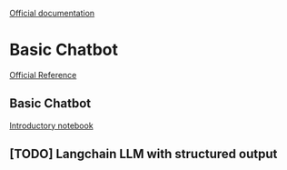 [Official documentation](https://langchain-ai.github.io/langgraph/concepts/why-langgraph/)

# Basic Chatbot
[Official Reference](https://langchain-ai.github.io/langgraph/tutorials/get-started/1-build-basic-chatbot/)

## Basic Chatbot

[Introductory notebook](./nb01_basicChatbot.ipynb)

## [TODO] Langchain LLM with structured output


